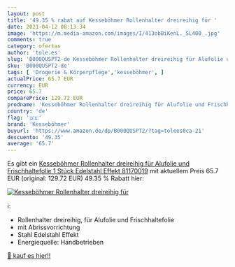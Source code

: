 ```yaml
---
layout: post
title: '49.35 % rabat auf Kesseböhmer Rollenhalter dreireihig für '
date: 2021-04-12 08:13:34
image: 'https://m.media-amazon.com/images/I/413obBiKenL._SL400_.jpg'
comments: true
category: ofertas
author: 'tole.es'
slug: 'B000QUSPT2-de Kesseböhmer Rollenhalter dreireihig für Alufolie und...'
sku: 'B000QUSPT2-de'
tags: [ 'Drogerie & Körperpflege','kesseböhmer', ]
actualPrice: 65.7 EUR
currency: EUR
price: 65.7
comparePrice: 129.72 EUR
prodname: 'Kesseböhmer Rollenhalter dreireihig für Alufolie und Frischhaltefolie  1 Stück  Edelstahl Effekt 81170019'
country: 'de'
flag: '🇩🇪'
brand: 'Kesseböhmer'
buyurl: 'https://www.amazon.de/dp/B000QUSPT2/?tag=tolees0ca-21'
descuento: '49.35'
average: '65.7'
---
```


Es gibt ein [Kesseböhmer Rollenhalter dreireihig für Alufolie und Frischhaltefolie  1 Stück  Edelstahl Effekt 81170019](https://www.amazon.de/dp/B000QUSPT2/?tag=tolees0ca-21) mit aktuellem Preis 65.7 EUR (original: 129.72 EUR) 49.35 % Rabatt hier:

[![Kesseböhmer Rollenhalter dreireihig für ](https://m.media-amazon.com/images/I/413obBiKenL._SL400_.jpg)](https://www.amazon.de/dp/B000QUSPT2/?tag=tolees0ca-21)

ℹ️:

- Rollenhalter dreireihig, für Alufolie und Frischhaltefolie
- mit Abrissvorrichtung
- Stahl Edelstahl Effekt
- Energiequelle: Handbetrieben

[🛒 kauf es hier!!](https://www.amazon.de/dp/B000QUSPT2/?tag=tolees0ca-21)
